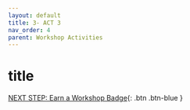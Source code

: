 ```yaml
---
layout: default
title: 3- ACT 3
nav_order: 4
parent: Workshop Activities
---
```


# title

[NEXT STEP: Earn a Workshop Badge](informal-credentials.html){: .btn .btn-blue }
